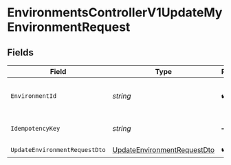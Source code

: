 # EnvironmentsControllerV1UpdateMyEnvironmentRequest


## Fields

| Field                                                                                 | Type                                                                                  | Required                                                                              | Description                                                                           |
| ------------------------------------------------------------------------------------- | ------------------------------------------------------------------------------------- | ------------------------------------------------------------------------------------- | ------------------------------------------------------------------------------------- |
| `EnvironmentId`                                                                       | *string*                                                                              | :heavy_check_mark:                                                                    | The unique identifier of the environment                                              |
| `IdempotencyKey`                                                                      | *string*                                                                              | :heavy_minus_sign:                                                                    | A header for idempotency purposes                                                     |
| `UpdateEnvironmentRequestDto`                                                         | [UpdateEnvironmentRequestDto](../../Models/Components/UpdateEnvironmentRequestDto.md) | :heavy_check_mark:                                                                    | N/A                                                                                   |
